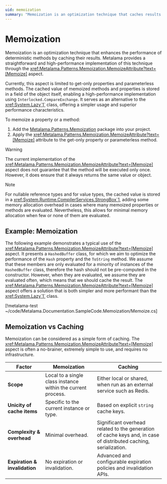 ```yaml
---
uid: memoization
summary: "Memoization is an optimization technique that caches results of deterministic methods to enhance performance. The technique is implemented through the Memoize aspect in Metalama, offering a simple and high-performance solution compared to the System.Lazy class."
---
```


# Memoization

Memoization is an optimization technique that enhances the performance of deterministic methods by caching their results. Metalama provides a straightforward and high-performance implementation of this technique through the <xref:Metalama.Patterns.Memoization.MemoizeAttribute?text=[Memoize]> aspect.

Currently, this aspect is limited to get-only properties and parameterless methods. The cached value of memoized methods and properties is stored in a field of the object itself, enabling a high-performance implementation using `Interlocked.CompareExchange`. It serves as an alternative to the <xref:System.Lazy`1`> class, offering a simpler usage and superior performance characteristics.

To memoize a property or a method:

1. Add the [Metalama.Patterns.Memoization](https://www.nuget.org/packages/Metalama.Patterns.Memoization/) package into your project.
2. Apply the <xref:Metalama.Patterns.Memoization.MemoizeAttribute?text=[Memoize]> attribute to the get-only property or parameterless method.


> [!WARNING]
> The current implementation of the <xref:Metalama.Patterns.Memoization.MemoizeAttribute?text=[Memoize]> aspect does not guarantee that the method will be executed only once. However, it does ensure that it always returns the same value or object.

> [!NOTE]
> For nullable reference types and for value types, the cached value is stored in a <xref:System.Runtime.CompilerServices.StrongBox`1>, adding some memory allocation overhead in cases where many memoized properties or methods are evaluated. Nevertheless, this allows for minimal memory allocation when few or none of them are evaluated.

## Example: Memoization

The following example demonstrates a typical use of the <xref:Metalama.Patterns.Memoization.MemoizeAttribute?text=[Memoize]> aspect. It presents a `HashedBuffer` class, for which we aim to optimize the performance of the `Hash` property and the `ToString` method. We assume that these members are only evaluated for a minority of instances of the `HashedBuffer` class, therefore the hash should not be pre-computed in the constructor. However, when they are evaluated, we assume they are evaluated often, which means that we should cache the result. The <xref:Metalama.Patterns.Memoization.MemoizeAttribute?text=[Memoize]> aspect offers a solution that is both simpler and more performant than the <xref:System.Lazy`1`> class.

[!metalama-test ~/code/Metalama.Documentation.SampleCode.Memoization/Memoize.cs]


## Memoization vs Caching

Memoization can be considered as a simple form of caching. The <xref:Metalama.Patterns.Memoization.MemoizeAttribute?text=[Memoize]> aspect is often a no-brainer, extremely simple to use, and requires no infrastructure.


| Factor                     | Memoization                               | Caching                                |
|----------------------------|-------------------------------------------|----------------------------------------|
| **Scope**                  | Local to a single class instance within the current process.  | Either local or shared, when run as an external service such as Redis. |
| **Unicity of cache items** | Specific to the current instance or type. | Based on explicit `string` cache keys. |
| **Complexity & overhead**  | Minimal overhead.                         | Significant overhead related to the generation of cache keys and, in case of distributed caching, serialization.  |
| **Expiration & invalidation** | No expiration or invalidation.      | Advanced and configurable expiration policies and invalidation APIs.  |

